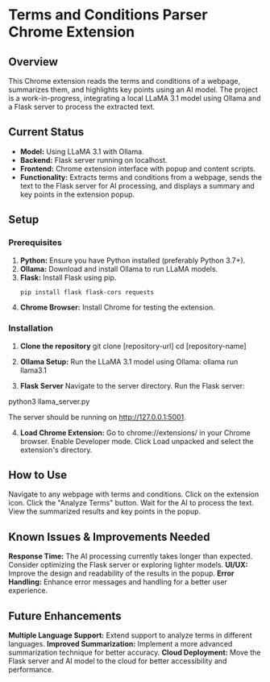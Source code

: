 # Terms and Conditions Parser Chrome Extension

## Overview

This Chrome extension reads the terms and conditions of a webpage, summarizes them, and highlights key points using an AI model. The project is a work-in-progress, integrating a local LLaMA 3.1 model using Ollama and a Flask server to process the extracted text.

## Current Status

- **Model:** Using LLaMA 3.1 with Ollama.
- **Backend:** Flask server running on localhost.
- **Frontend:** Chrome extension interface with popup and content scripts.
- **Functionality:** Extracts terms and conditions from a webpage, sends the text to the Flask server for AI processing, and displays a summary and key points in the extension popup.

## Setup

### Prerequisites

1. **Python:** Ensure you have Python installed (preferably Python 3.7+).
2. **Ollama:** Download and install Ollama to run LLaMA models.
3. **Flask:** Install Flask using pip.
   ```bash
   pip install flask flask-cors requests
4. **Chrome Browser:** Install Chrome for testing the extension.

### Installation

1. **Clone the repository**
git clone [repository-url]
cd [repository-name]

2. **Ollama Setup:** Run the LLaMA 3.1 model using Ollama:
ollama run llama3.1

3. **Flask Server**
  Navigate to the server directory.
  Run the Flask server:

  python3 llama_server.py

The server should be running on http://127.0.0.1:5001.

4. **Load Chrome Extension:**
Go to chrome://extensions/ in your Chrome browser.
Enable Developer mode.
Click Load unpacked and select the extension's directory.

## How to Use
Navigate to any webpage with terms and conditions.
Click on the extension icon.
Click the "Analyze Terms" button.
Wait for the AI to process the text.
View the summarized results and key points in the popup.


## Known Issues & Improvements Needed

**Response Time:** The AI processing currently takes longer than expected. Consider optimizing the Flask server or exploring lighter models.
**UI/UX:** Improve the design and readability of the results in the popup.
**Error Handling:** Enhance error messages and handling for a better user experience.

## Future Enhancements

**Multiple Language Support:** Extend support to analyze terms in different languages.
**Improved Summarization:** Implement a more advanced summarization technique for better accuracy.
**Cloud Deployment:** Move the Flask server and AI model to the cloud for better accessibility and performance.


